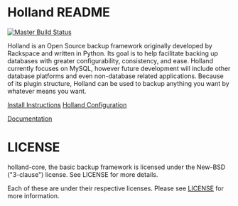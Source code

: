 Holland README
==============

[![Master Build Status](https://travis-ci.org/holland-backup/holland.svg?branch=master)](https://travis-ci.org/holland-backup/holland)

Holland is an Open Source backup framework originally developed by Rackspace and written in Python. Its goal is to help facilitate backing up databases with greater configurability, consistency, and ease. Holland currently focuses on MySQL, however future development will include other database platforms and even non-database related applications. Because of its plugin structure, Holland can be used to backup anything you want by whatever means you want.

[Install Instructions](INSTALL.md)
[Holland Configuration](CONFIG.md)

[Documentation](https://docs.hollandbackup.org)

LICENSE
=======
holland-core, the basic backup framework is licensed
under the New-BSD ("3-clause") license.  See LICENSE
for more details.

Each of these are under their respective licenses.
Please see [LICENSE](LICENSE) for more information.
